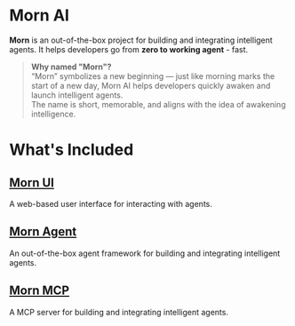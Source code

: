 # Morn AI

**Morn** is an out-of-the-box project for building and integrating intelligent agents. It helps developers go from **zero to working agent** - fast.

> **Why named "Morn"?**  
> “Morn” symbolizes a new beginning — just like morning marks the start of a new day, Morn AI helps developers quickly awaken and launch intelligent agents.  
> The name is short, memorable, and aligns with the idea of awakening intelligence.

# What's Included

## [Morn UI](https://github.com/morn-ai/morn-ui)

A web-based user interface for interacting with agents.

## [Morn Agent](https://github.com/morn-ai/morn-agent)

An out-of-the-box agent framework for building and integrating intelligent agents.

## [Morn MCP](https://github.com/morn-ai/morn-mcp)

A MCP server for building and integrating intelligent agents.
